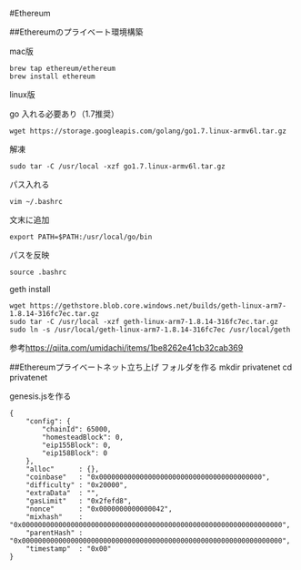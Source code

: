 #Ethereum

##Ethereumのプライベート環境構築

mac版

    brew tap ethereum/ethereum
    brew install ethereum

linux版

go 入れる必要あり（1.7推奨）

    wget https://storage.googleapis.com/golang/go1.7.linux-armv6l.tar.gz
    
解凍

    sudo tar -C /usr/local -xzf go1.7.linux-armv6l.tar.gz
パス入れる

    vim ~/.bashrc

文末に追加

    export PATH=$PATH:/usr/local/go/bin

パスを反映


    source .bashrc

geth install

    wget https://gethstore.blob.core.windows.net/builds/geth-linux-arm7-1.8.14-316fc7ec.tar.gz
    sudo tar -C /usr/local -xzf geth-linux-arm7-1.8.14-316fc7ec.tar.gz
    sudo ln -s /usr/local/geth-linux-arm7-1.8.14-316fc7ec /usr/local/geth

参考<https://qiita.com/umidachi/items/1be8262e41cb32cab369>

##Ethereumプライベートネット立ち上げ
フォルダを作る
    mkdir privatenet
    cd privatenet

genesis.jsを作る

    {
        "config": {
            "chainId": 65000,
            "homesteadBlock": 0,
            "eip155Block": 0,
            "eip158Block": 0
        },
        "alloc"      : {},
        "coinbase"   : "0x0000000000000000000000000000000000000000",
        "difficulty" : "0x20000",
        "extraData"  : "",
        "gasLimit"   : "0x2fefd8",
        "nonce"      : "0x0000000000000042",
        "mixhash"    : "0x0000000000000000000000000000000000000000000000000000000000000000",
        "parentHash" : "0x0000000000000000000000000000000000000000000000000000000000000000",
        "timestamp"  : "0x00"
    }

